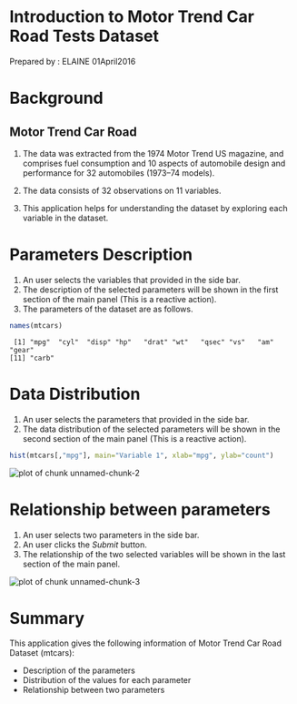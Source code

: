 Introduction to Motor Trend Car Road Tests Dataset
========================================================
Prepared by :
ELAINE 01April2016

Background
========================================================
## Motor Trend Car Road

1. The data was extracted from the 1974 Motor Trend US magazine, and comprises fuel consumption and 10 aspects of automobile design and performance for 32 automobiles (1973–74 models).

2. The data consists of 32 observations on 11 variables.

3. This application helps for understanding the dataset by exploring each variable in the dataset.

Parameters Description
========================================================

1. An user selects the variables that provided in the side bar.
2. The description of the selected parameters will be shown in the first section of the main panel (This is a reactive action).
3. The parameters of the dataset are as follows.


```r
names(mtcars)
```

```
 [1] "mpg"  "cyl"  "disp" "hp"   "drat" "wt"   "qsec" "vs"   "am"   "gear"
[11] "carb"
```

Data Distribution
========================================================

1. An user selects the parameters that provided in the side bar.
2. The data distribution of the selected parameters will be shown in the second section of the main panel (This is a reactive action).


```r
hist(mtcars[,"mpg"], main="Variable 1", xlab="mpg", ylab="count")
```

![plot of chunk unnamed-chunk-2](M9_Introduction-figure/unnamed-chunk-2-1.png) 

Relationship between parameters
========================================================

1. An user selects two parameters in the side bar.
2. An user clicks the *Submit* button.
3. The relationship of the two selected variables will be shown in the last section of the main panel.

![plot of chunk unnamed-chunk-3](M9_Introduction-figure/unnamed-chunk-3-1.png) 

Summary
========================================================

This application gives the following information of Motor Trend Car Road Dataset (mtcars):

- Description of the parameters
- Distribution of the values for each parameter
- Relationship between two parameters
